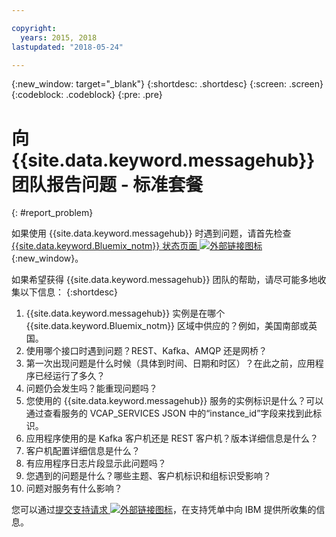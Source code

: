 ```yaml
---

copyright:
  years: 2015, 2018
lastupdated: "2018-05-24"

---
```


{:new_window: target="_blank"}
{:shortdesc: .shortdesc}
{:screen: .screen}
{:codeblock: .codeblock}
{:pre: .pre}



# 向 {{site.data.keyword.messagehub}} 团队报告问题 - 标准套餐 
{: #report_problem}

如果使用 {{site.data.keyword.messagehub}} 时遇到问题，请首先检查 [{{site.data.keyword.Bluemix_notm}} 状态页面 ![外部链接图标](../../icons/launch-glyph.svg "外部链接图标")](https://console.bluemix.net/status){:new_window}。 

如果希望获得 {{site.data.keyword.messagehub}} 团队的帮助，请尽可能多地收集以下信息：
{:shortdesc}

1. {{site.data.keyword.messagehub}} 实例是在哪个 {{site.data.keyword.Bluemix_notm}} 区域中供应的？例如，美国南部或英国。 
2. 使用哪个接口时遇到问题？REST、Kafka、AMQP 还是网桥？
3. 第一次出现问题是什么时候（具体到时间、日期和时区）？在此之前，应用程序已经运行了多久？
4. 问题仍会发生吗？能重现问题吗？
5. 您使用的 {{site.data.keyword.messagehub}} 服务的实例标识是什么？可以通过查看服务的 VCAP_SERVICES JSON 中的“instance_id”字段来找到此标识。
6. 应用程序使用的是 Kafka 客户机还是 REST 客户机？版本详细信息是什么？
7. 客户机配置详细信息是什么？
8. 有应用程序日志片段显示此问题吗？
9. 您遇到的问题是什么？哪些主题、客户机标识和组标识受影响？
10. 问题对服务有什么影响？


您可以通过[提交支持请求 ![外部链接图标](../../icons/launch-glyph.svg "外部链接图标")](/docs/get-support/howtogetsupport.html#open-ticket)，在支持凭单中向 IBM 提供所收集的信息。










